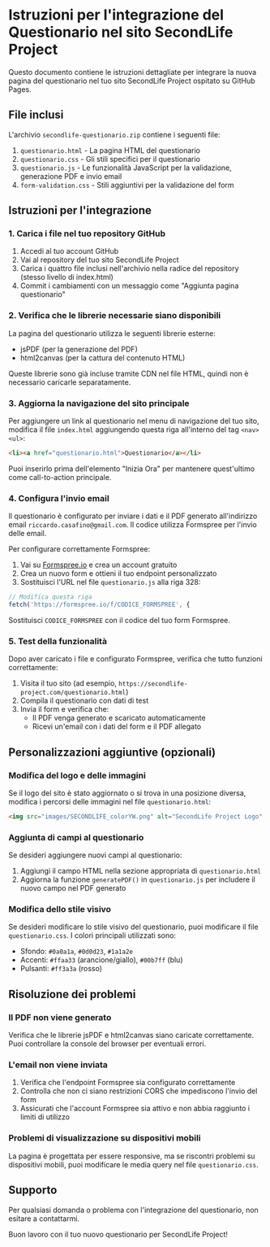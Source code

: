 # Istruzioni per l'integrazione del Questionario nel sito SecondLife Project

Questo documento contiene le istruzioni dettagliate per integrare la nuova pagina del questionario nel tuo sito SecondLife Project ospitato su GitHub Pages.

## File inclusi

L'archivio `secondlife-questionario.zip` contiene i seguenti file:

1. `questionario.html` - La pagina HTML del questionario
2. `questionario.css` - Gli stili specifici per il questionario
3. `questionario.js` - Le funzionalità JavaScript per la validazione, generazione PDF e invio email
4. `form-validation.css` - Stili aggiuntivi per la validazione del form

## Istruzioni per l'integrazione

### 1. Carica i file nel tuo repository GitHub

1. Accedi al tuo account GitHub
2. Vai al repository del tuo sito SecondLife Project
3. Carica i quattro file inclusi nell'archivio nella radice del repository (stesso livello di index.html)
4. Commit i cambiamenti con un messaggio come "Aggiunta pagina questionario"

### 2. Verifica che le librerie necessarie siano disponibili

La pagina del questionario utilizza le seguenti librerie esterne:
- jsPDF (per la generazione del PDF)
- html2canvas (per la cattura del contenuto HTML)

Queste librerie sono già incluse tramite CDN nel file HTML, quindi non è necessario caricarle separatamente.

### 3. Aggiorna la navigazione del sito principale

Per aggiungere un link al questionario nel menu di navigazione del tuo sito, modifica il file `index.html` aggiungendo questa riga all'interno del tag `<nav><ul>`:

```html
<li><a href="questionario.html">Questionario</a></li>
```

Puoi inserirlo prima dell'elemento "Inizia Ora" per mantenere quest'ultimo come call-to-action principale.

### 4. Configura l'invio email

Il questionario è configurato per inviare i dati e il PDF generato all'indirizzo email `riccardo.casafino@gmail.com`. Il codice utilizza Formspree per l'invio delle email.

Per configurare correttamente Formspree:

1. Vai su [Formspree.io](https://formspree.io/) e crea un account gratuito
2. Crea un nuovo form e ottieni il tuo endpoint personalizzato
3. Sostituisci l'URL nel file `questionario.js` alla riga 328:

```javascript
// Modifica questa riga
fetch('https://formspree.io/f/CODICE_FORMSPREE', {
```

Sostituisci `CODICE_FORMSPREE` con il codice del tuo form Formspree.

### 5. Test della funzionalità

Dopo aver caricato i file e configurato Formspree, verifica che tutto funzioni correttamente:

1. Visita il tuo sito (ad esempio, `https://secondlife-project.com/questionario.html`)
2. Compila il questionario con dati di test
3. Invia il form e verifica che:
   - Il PDF venga generato e scaricato automaticamente
   - Ricevi un'email con i dati del form e il PDF allegato

## Personalizzazioni aggiuntive (opzionali)

### Modifica del logo e delle immagini

Se il logo del sito è stato aggiornato o si trova in una posizione diversa, modifica i percorsi delle immagini nel file `questionario.html`:

```html
<img src="images/SECONDLIFE_colorYW.png" alt="SecondLife Project Logo" class="logo-img">
```

### Aggiunta di campi al questionario

Se desideri aggiungere nuovi campi al questionario:

1. Aggiungi il campo HTML nella sezione appropriata di `questionario.html`
2. Aggiorna la funzione `generatePDF()` in `questionario.js` per includere il nuovo campo nel PDF generato

### Modifica dello stile visivo

Se desideri modificare lo stile visivo del questionario, puoi modificare il file `questionario.css`. I colori principali utilizzati sono:

- Sfondo: `#0a0a1a`, `#0d0d23`, `#1a1a2e`
- Accenti: `#ffaa33` (arancione/giallo), `#00b7ff` (blu)
- Pulsanti: `#ff3a3a` (rosso)

## Risoluzione dei problemi

### Il PDF non viene generato

Verifica che le librerie jsPDF e html2canvas siano caricate correttamente. Puoi controllare la console del browser per eventuali errori.

### L'email non viene inviata

1. Verifica che l'endpoint Formspree sia configurato correttamente
2. Controlla che non ci siano restrizioni CORS che impediscono l'invio del form
3. Assicurati che l'account Formspree sia attivo e non abbia raggiunto i limiti di utilizzo

### Problemi di visualizzazione su dispositivi mobili

La pagina è progettata per essere responsive, ma se riscontri problemi su dispositivi mobili, puoi modificare le media query nel file `questionario.css`.

## Supporto

Per qualsiasi domanda o problema con l'integrazione del questionario, non esitare a contattarmi.

Buon lavoro con il tuo nuovo questionario per SecondLife Project!
